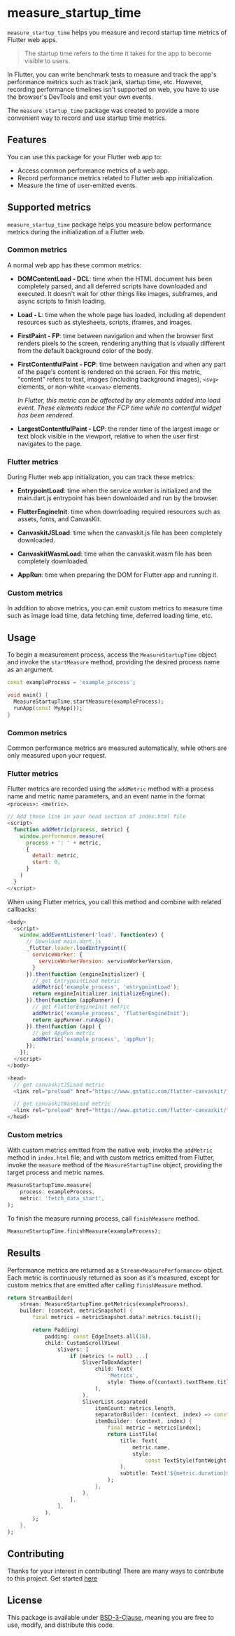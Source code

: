 # measure_startup_time

`measure_startup_time` helps you measure and record startup time metrics of Flutter web apps.

> The startup time refers to the time it takes for the app to become visible to users.

In Flutter, you can write benchmark tests to measure and track the app's performance metrics such as track jank, startup time, etc. However, recording performance timelines isn't supported on web, you have to use the browser's DevTools and emit your own events.

The `measure_startup_time` package was created to provide a more convenient way to record and use startup time metrics.

## Features

You can use this package for your Flutter web app to:

- Access common performance metrics of a web app.
- Record performance metrics related to Flutter web app initialization.
- Measure the time of user-emitted events.

## Supported metrics

`measure_startup_time` package helps you measure below performance metrics during the initialization of a Flutter web.

### Common metrics

A normal web app has these common metrics:

- **DOMContentLoad - DCL**: time when the HTML document has been completely parsed, and all deferred scripts have downloaded and executed. It doesn't wait for other things like images, subframes, and async scripts to finish loading.

- **Load - L**: time when the whole page has loaded, including all dependent resources such as stylesheets, scripts, iframes, and images.

- **FirstPaint - FP**: time between navigation and when the browser first renders pixels to the screen, rendering anything that is visually different from the default background color of the body.

- **FirstContentfulPaint - FCP**: time between navigation and when any part of the page's content is rendered on the screen. For this metric, "content" refers to text, images (including background images), `<svg>` elements, or non-white `<canvas>` elements.

  _In Flutter, this metric can be affected by any elements added into load event. These elements reduce the FCP time while no contentful widget has been rendered._

- **LargestContentfulPaint - LCP**: the render time of the largest image or text block visible in the viewport, relative to when the user first navigates to the page.

### Flutter metrics

During Flutter web app initialization, you can track these metrics:

- **EntrypointLoad**: time when the service worker is initialized and the main.dart.js entrypoint has been downloaded and run by the browser.

- **FlutterEngineInit**: time when downloading required resources such as assets, fonts, and CanvasKit.

- **CanvaskitJSLoad**: time when the canvaskit.js file has been completely downloaded.

- **CanvaskitWasmLoad**: time when the canvaskit.wasm file has been completely downloaded.

- **AppRun**: time when preparing the DOM for Flutter app and running it.

### Custom metrics

In addition to above metrics, you can emit custom metrics to measure time such as image load time, data fetching time, deferred loading time, etc.

## Usage

To begin a measurement process, access the `MeasureStartupTime` object and invoke the `startMeasure` method, providing the desired process name as an argument.

```dart
const exampleProcess = 'example_process';

void main() {
  MeasureStartupTime.startMeasure(exampleProcess);
  runApp(const MyApp());
}
```

### Common metrics

Common performance metrics are measured automatically, while others are only measured upon your request.

### Flutter metrics

Flutter metrics are recorded using the `addMetric` method with a process name and metric name parameters, and an event name in the format `<process>: <metric>`.

```js
// Add these line in your head section of index.html file
<script>
  function addMetric(process, metric) {
    window.performance.measure(
      process + ': ' + metric,
      {
        detail: metric,
        start: 0,
      }
    )
  }
</script>
```

When using Flutter metrics, you call this method and combine with related callbacks:

```js
<body>
  <script>
    window.addEventListener('load', function(ev) {
      // Download main.dart.js
      _flutter.loader.loadEntrypoint({
        serviceWorker: {
          serviceWorkerVersion: serviceWorkerVersion,
        }
      }).then(function (engineInitializer) {
        // get EntrypointLoad metric
        addMetric('example_process', 'entrypointLoad');
        return engineInitializer.initializeEngine();
      }).then(function (appRunner) {
        // get FlutterEngineInit metric
        addMetric('example_process', 'flutterEngineInit');
        return appRunner.runApp();
      }).then(function (app) {
        // get AppRun metric
        addMetric('example_process', 'appRun');
      });
    });
  </script>
</body>
```

```js
<head>
  // get canvaskitJSLoad metric
  <link rel="preload" href="https://www.gstatic.com/flutter-canvaskit/f40e976bedff57e69e1b3d89a7c2a3c617a03dad/chromium/canvaskit.js" as="script" crossorigin="anonymous" onload="addMetric('example_process', 'canvaskitJSLoad')">

  // get canvaskitWasmLoad metric
  <link rel="preload" href="https://www.gstatic.com/flutter-canvaskit/f40e976bedff57e69e1b3d89a7c2a3c617a03dad/chromium/canvaskit.wasm" as="fetch" crossorigin="anonymous" onload="addMetric('example_process', 'canvaskitWasmLoad')">
</head>
```

### Custom metrics

With custom metrics emitted from the native web, invoke the `addMetric` method in `index.html` file; and with custom metrics emitted from Flutter, invoke the `measure` method of the `MeasureStartupTime` object, providing the target process and metric names.

```dart
MeasureStartupTime.measure(
    process: exampleProcess,
    metric: 'fetch_data_start',
);
```

To finish the measure running process, call `finishMeasure` method.

```dart
MeasureStartupTime.finishMeasure(exampleProcess);
```

## Results

Performance metrics are returned as a `Stream<MeasurePerformance>` object. Each metric is continuously returned as soon as it's measured, except for custom metrics that are emitted after calling `finishMeasure` method.

```dart
return StreamBuilder(
    stream: MeasureStartupTime.getMetrics(exampleProcess),
    builder: (context, metricSnapshot) {
        final metrics = metricSnapshot.data?.metrics.toList();

        return Padding(
            padding: const EdgeInsets.all(16),
            child: CustomScrollView(
                slivers: [
                    if (metrics != null) ...[
                        SliverToBoxAdapter(
                            child: Text(
                                'Metrics',
                                style: Theme.of(context).textTheme.titleLarge,
                            ),
                        ),
                        SliverList.separated(
                            itemCount: metrics.length,
                            separatorBuilder: (context, index) => const Divider(),
                            itemBuilder: (context, index) {
                                final metric = metrics[index];
                                return ListTile(
                                    title: Text(
                                        metric.name,
                                        style:
                                            const TextStyle(fontWeight: FontWeight.bold),
                                    ),
                                    subtitle: Text('${metric.duration}ms'),
                                );
                            },
                        ),
                    ],
                ],
            ),
        );
    },
);
```

## Contributing

Thanks for your interest in contributing! There are many ways to contribute to this project. Get started [here](/CONTRIBUTING.md)

## License

This package is available under [BSD-3-Clause](/LICENSE), meaning you are free to use, modify, and distribute this code.

